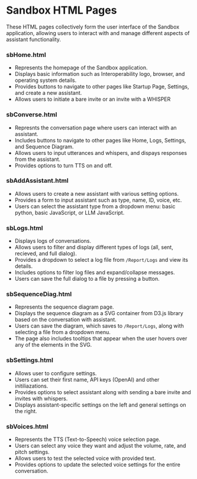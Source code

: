 # Sandbox HTML Pages

These HTML pages collectively form the user interface of the Sandbox application, allowing users to interact with and manage different aspects of assistant functionality. 

### sbHome.html
* Represents the homepage of the Sandbox application.
* Displays basic information such as Interoperability logo, browser, and operating system details.
* Provides buttons to navigate to other pages like Startup Page, Settings, and create a new assistant.
* Allows users to initiate a bare invite or an invite with a WHISPER

### sbConverse.html
* Represnts the conversation page where users can interact with an assistant.
* Includes buttons to navigate to other pages like Home, Logs, Settings, and Sequence Diagram.
* Allows users to input utterances and whispers, and dispays responses from the assistant.
* Provides options to turn TTS on and off.

### sbAddAssistant.html 
* Allows users to create a new assistant with various setting options.
* Provides a form to input assistant such as type, name, ID, voice, etc.
* Users can select the assistant type from a dropdown menu: basic python, basic JavaScript, or LLM JavaScript.

### sbLogs.html
* Displays logs of conversations.
* Allows users to filter and display different types of logs (all, sent, recieved, and full dialog).
* Provides a dropdown to select a log file from `/Report/Logs` and view its details.
* Includes options to filter log files and expand/collapse messages.
* Users can save the full dialog to a file by pressing a button.

### sbSequenceDiag.html
* Represents the sequence diagram page.
* Displays the sequence diagram as a SVG container from D3.js library based on the conversation with assistant.
* Users can save the diagram, which saves to `/Report/Logs`, along with selecting a file from a dropdown menu.
* The page also includes tooltips that appear when the user hovers over any of the elements in the SVG.

### sbSettings.html
* Allows user to configure settings.
* Users can set their first name, API keys (OpenAI) and other initiliazations.
* Provides options to select assistant along with sending a bare invite and invites with whispers.
* Displays assistant-specific settings on the left and general settings on the right.

### sbVoices.html
* Represents the TTS (Text-to-Speech) voice selection page.
* Users can select any voice they want and adjust the volume, rate, and pitch settings.
* Allows users to test the selected voice with provided text.
* Provides options to update the selected voice settings for the entire conversation.
